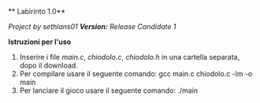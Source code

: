 ** Labirinto 1.0**

*Project by sethlans01*
*__Version:__ Release Candidate 1*

**Istruzioni per l'uso**
1. Inserire i file *main.c*, *chiodolo.c*, *chiodolo.h* in una cartella separata, dopo il download.
2. Per compilare usare il seguente comando:
   gcc main.c chiodolo.c -lm -o main
3. Per lanciare il gioco usare il seguente comando:
   ./main
